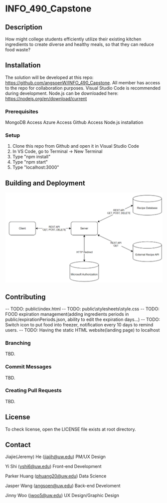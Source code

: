 # INFO_490_Capstone

## Description

How might college students efficiently utilize their existing kitchen ingredients to create diverse and healthy meals, so that they can reduce food waste?

## Installation

The solution will be developed at this repo: https://github.com/angsoenW/INFO_490_Capstone. All member has access to the repo for collaboration purposes. Visual Studio Code is recommended during development. 
Node.js can be downloaded here: https://nodejs.org/en/download/current 

### Prerequisites
MongoDB Access
Azure Access
Github Access
Node.js installation

### Setup
1. Clone this repo from Github and open it in Visual Studio Code
2. In VS Code, go to Terminal -> New Terminal
3. Type "npm install"
4. Type "npm start"
5. Type "localhost:3000"

## Building and Deployment

![Alt text](Project%20Architecture%20Diagram.png/)

## Contributing

-- TODO: public\index.html
-- TODO: public\stylesheets\style.css
-- TODO: FOOD expiration management(adding ingredients periods in public/expirationPeriods.json, ability to edit the expiration days...)
-- TODO: Switch icon to put food into freezer, notification every 10 days to remind users. 
-- TODO: Having the static HTML website(landing page) to localhost

### Branching

TBD.

### Commit Messages

TBD.

### Creating Pull Requests

TBD.

## License

To check license, open the LICENSE file exists at root directory.

## Contact

Jiajie(Jeremy) He (jiajih@uw.edu)
PM/UX Design

Yi Shi (yshi6@uw.edu)
Front-end Development

Parker Huang (phuang20@uw.edu)
Data Science

Jasper Wang (angsoen@uw.edu)
Back-end Develoment

Jinny Woo (jwoo5@uw.edu)
UX Design/Graphic Design



